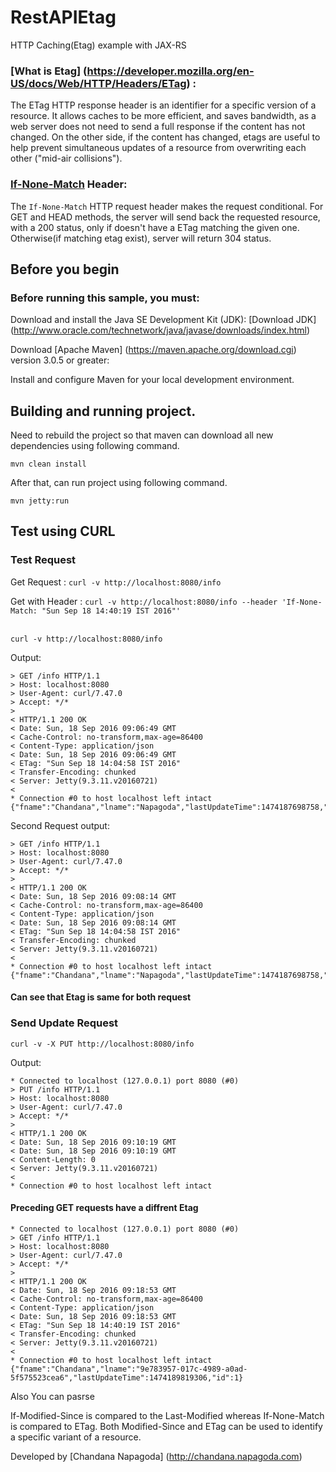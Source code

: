 # RestAPIEtag

HTTP Caching(Etag) example with JAX-RS

### [What is Etag] (https://developer.mozilla.org/en-US/docs/Web/HTTP/Headers/ETag) :

The ETag HTTP response header is an identifier for a specific version of a resource. It allows caches to be more efficient, and saves bandwidth, as a web server does not need to send a full response if the content has not changed. On the other side, if the content has changed, etags are useful to help prevent simultaneous updates of a resource from overwriting each other ("mid-air collisions").

### [If-None-Match](https://developer.mozilla.org/en-US/docs/Web/HTTP/Headers/If-None-Match) Header:

The `If-None-Match` HTTP request header makes the request conditional. For GET and HEAD methods, the server will send back the requested resource, with a 200 status, only if doesn't have a ETag matching the given one. Otherwise(if matching etag exist), server will return 304  status.


## Before you begin

### Before running this sample, you must:

 Download and install the Java SE Development Kit (JDK): [Download JDK] (http://www.oracle.com/technetwork/java/javase/downloads/index.html)

 Download [Apache Maven] (https://maven.apache.org/download.cgi) version 3.0.5 or greater:

 Install and configure Maven for your local development environment.

## Building and running project.

Need to rebuild the project so that maven can download all new dependencies using following command.

    mvn clean install

After that, can run project using following command.

    mvn jetty:run

## Test using CURL

### Test Request

Get Request  : `curl -v http://localhost:8080/info`

Get with Header : `curl -v http://localhost:8080/info --header 'If-None-Match: "Sun Sep 18 14:40:19 IST 2016"'` <br/>
<br/>


    curl -v http://localhost:8080/info
   
 Output:
    
    > GET /info HTTP/1.1
    > Host: localhost:8080
    > User-Agent: curl/7.47.0
    > Accept: */*
    > 
    < HTTP/1.1 200 OK
    < Date: Sun, 18 Sep 2016 09:06:49 GMT
    < Cache-Control: no-transform,max-age=86400
    < Content-Type: application/json
    < Date: Sun, 18 Sep 2016 09:06:49 GMT
    < ETag: "Sun Sep 18 14:04:58 IST 2016"
    < Transfer-Encoding: chunked
    < Server: Jetty(9.3.11.v20160721)
    < 
    * Connection #0 to host localhost left intact
    {"fname":"Chandana","lname":"Napagoda","lastUpdateTime":1474187698758,"id":1}


 Second Request output:

    > GET /info HTTP/1.1
    > Host: localhost:8080
    > User-Agent: curl/7.47.0
    > Accept: */*
    > 
    < HTTP/1.1 200 OK
    < Date: Sun, 18 Sep 2016 09:08:14 GMT
    < Cache-Control: no-transform,max-age=86400
    < Content-Type: application/json
    < Date: Sun, 18 Sep 2016 09:08:14 GMT
    < ETag: "Sun Sep 18 14:04:58 IST 2016"
    < Transfer-Encoding: chunked
    < Server: Jetty(9.3.11.v20160721)
    < 
    * Connection #0 to host localhost left intact
    {"fname":"Chandana","lname":"Napagoda","lastUpdateTime":1474187698758,"id":1}

#### Can see that Etag is same for both request

### Send Update Request 

    curl -v -X PUT http://localhost:8080/info

 Output:
 
    * Connected to localhost (127.0.0.1) port 8080 (#0)
    > PUT /info HTTP/1.1
    > Host: localhost:8080
    > User-Agent: curl/7.47.0
    > Accept: */*
    > 
    < HTTP/1.1 200 OK
    < Date: Sun, 18 Sep 2016 09:10:19 GMT
    < Date: Sun, 18 Sep 2016 09:10:19 GMT
    < Content-Length: 0
    < Server: Jetty(9.3.11.v20160721)
    < 
    * Connection #0 to host localhost left intact

#### Preceding GET requests have a diffrent Etag


    * Connected to localhost (127.0.0.1) port 8080 (#0)
    > GET /info HTTP/1.1
    > Host: localhost:8080
    > User-Agent: curl/7.47.0
    > Accept: */*
    > 
    < HTTP/1.1 200 OK
    < Date: Sun, 18 Sep 2016 09:18:53 GMT
    < Cache-Control: no-transform,max-age=86400
    < Content-Type: application/json
    < Date: Sun, 18 Sep 2016 09:18:53 GMT
    < ETag: "Sun Sep 18 14:40:19 IST 2016"
    < Transfer-Encoding: chunked
    < Server: Jetty(9.3.11.v20160721)
    < 
    * Connection #0 to host localhost left intact
    {"fname":"Chandana","lname":"9e783957-017c-4989-a0ad-5f575523cea6","lastUpdateTime":1474189819306,"id":1}
    
    
Also You can pasrse 

If-Modified-Since is compared to the Last-Modified whereas If-None-Match is compared to ETag. Both Modified-Since and ETag can be used to identify a specific variant of a resource.
    
    
Developed by [Chandana Napagoda] (http://chandana.napagoda.com)